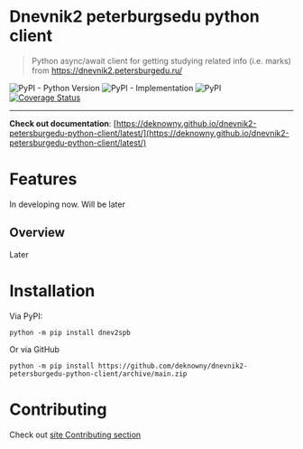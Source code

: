 # Dnevnik2 peterburgsedu python client
> Python async/await client for getting studying related info (i.e. marks) from https://dnevnik2.petersburgedu.ru/

![PyPI - Python Version](https://img.shields.io/pypi/pyversions/dnev2spb)
![PyPI - Implementation](https://img.shields.io/pypi/implementation/dnev2spb)
![PyPI](https://img.shields.io/pypi/v/dnev2spb)
[![Coverage Status](https://coveralls.io/repos/github/deknowny/dnevnik2-petersburgedu-python-client/badge.svg?branch=main)](https://coveralls.io/github/deknowny/dnevnik2-petersburgedu-python-client?branch=main)
***
__**Check out documentation**__: [https://deknowny.github.io/dnevnik2-petersburgedu-python-client/latest/](https://deknowny.github.io/dnevnik2-petersburgedu-python-client/latest/)

# Features
In developing now. Will be later
## Overview
Later

# Installation
Via PyPI:
```shell
python -m pip install dnev2spb
```
Or via GitHub
```shell
python -m pip install https://github.com/deknowny/dnevnik2-petersburgedu-python-client/archive/main.zip
```
# Contributing
Check out [site Contributing section](https://deknowny.github.io/dnevnik2-petersburgedu-python-client/latest/contributing/)
